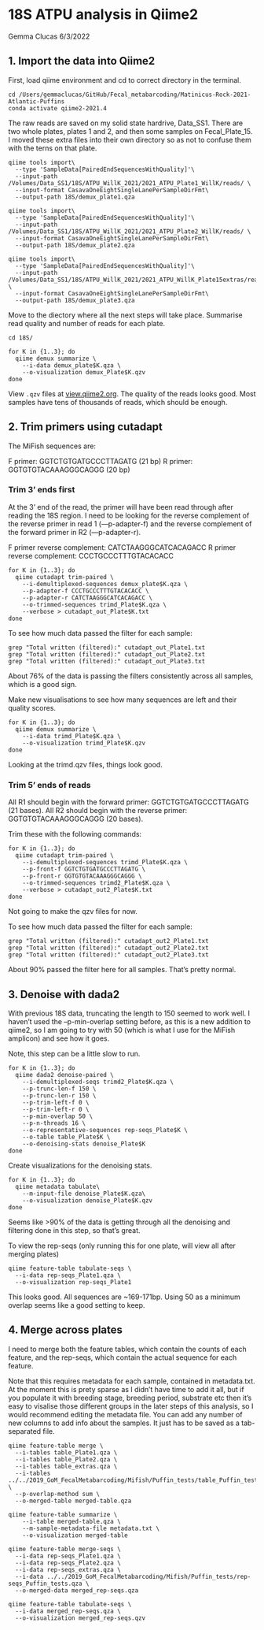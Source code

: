 18S ATPU analysis in Qiime2
================
Gemma Clucas
6/3/2022

## 1\. Import the data into Qiime2

First, load qiime environment and cd to correct directory in the
terminal.

    cd /Users/gemmaclucas/GitHub/Fecal_metabarcoding/Matinicus-Rock-2021-Atlantic-Puffins
    conda activate qiime2-2021.4

The raw reads are saved on my solid state hardrive, Data\_SS1. There are
two whole plates, plates 1 and 2, and then some samples on
Fecal\_Plate\_15. I moved these extra files into their own directory so
as not to confuse them with the terns on that plate.

``` 
qiime tools import\
  --type 'SampleData[PairedEndSequencesWithQuality]'\
  --input-path /Volumes/Data_SS1/18S/ATPU_WillK_2021/2021_ATPU_Plate1_WillK/reads/ \
  --input-format CasavaOneEightSingleLanePerSampleDirFmt\
  --output-path 18S/demux_plate1.qza
  
qiime tools import\
  --type 'SampleData[PairedEndSequencesWithQuality]'\
  --input-path /Volumes/Data_SS1/18S/ATPU_WillK_2021/2021_ATPU_Plate2_WillK/reads/ \
  --input-format CasavaOneEightSingleLanePerSampleDirFmt\
  --output-path 18S/demux_plate2.qza
  
qiime tools import\
  --type 'SampleData[PairedEndSequencesWithQuality]'\
  --input-path /Volumes/Data_SS1/18S/ATPU_WillK_2021/2021_ATPU_WillK_Plate15extras/reads/ \
  --input-format CasavaOneEightSingleLanePerSampleDirFmt\
  --output-path 18S/demux_plate3.qza  
```

Move to the diectory where all the next steps will take place. Summarise
read quality and number of reads for each plate.

    cd 18S/
    
    for K in {1..3}; do
      qiime demux summarize \
        --i-data demux_plate$K.qza \
        --o-visualization demux_Plate$K.qzv
    done

View `.qzv` files at [view.qiime2.org](view.qiime2.org). The quality of
the reads looks good. Most samples have tens of thousands of reads,
which should be enough.

## 2\. Trim primers using cutadapt

The MiFish sequences are:

F primer: GGTCTGTGATGCCCTTAGATG (21 bp) R primer: GGTGTGTACAAAGGGCAGGG
(20 bp)

### Trim 3’ ends first

At the 3’ end of the read, the primer will have been read through after
reading the 18S region. I need to be looking for the reverse complement
of the reverse primer in read 1 (—p-adapter-f) and the reverse
complement of the forward primer in R2 (—p-adapter-r).

F primer reverse complement: CATCTAAGGGCATCACAGACC R primer reverse
complement: CCCTGCCCTTTGTACACACC

    for K in {1..3}; do
      qiime cutadapt trim-paired \
        --i-demultiplexed-sequences demux_plate$K.qza \
        --p-adapter-f CCCTGCCCTTTGTACACACC \
        --p-adapter-r CATCTAAGGGCATCACAGACC \
        --o-trimmed-sequences trimd_Plate$K.qza \
        --verbose > cutadapt_out_Plate$K.txt
    done

To see how much data passed the filter for each sample:

    grep "Total written (filtered):" cutadapt_out_Plate1.txt 
    grep "Total written (filtered):" cutadapt_out_Plate2.txt
    grep "Total written (filtered):" cutadapt_out_Plate3.txt

About 76% of the data is passing the filters consistently across all
samples, which is a good sign.

Make new visualisations to see how many sequences are left and their
quality scores.

``` 
for K in {1..3}; do
  qiime demux summarize \
    --i-data trimd_Plate$K.qza \
    --o-visualization trimd_Plate$K.qzv
done 
```

Looking at the trimd.qzv files, things look good.

### Trim 5’ ends of reads

All R1 should begin with the forward primer: GGTCTGTGATGCCCTTAGATG (21
bases). All R2 should begin with the reverse primer:
GGTGTGTACAAAGGGCAGGG (20 bases).

Trim these with the following commands:

    for K in {1..3}; do
      qiime cutadapt trim-paired \
        --i-demultiplexed-sequences trimd_Plate$K.qza \
        --p-front-f GGTCTGTGATGCCCTTAGATG \
        --p-front-r GGTGTGTACAAAGGGCAGGG \
        --o-trimmed-sequences trimd2_Plate$K.qza \
        --verbose > cutadapt_out2_Plate$K.txt
    done

Not going to make the qzv files for now.

To see how much data passed the filter for each sample:

    grep "Total written (filtered):" cutadapt_out2_Plate1.txt 
    grep "Total written (filtered):" cutadapt_out2_Plate2.txt
    grep "Total written (filtered):" cutadapt_out2_Plate3.txt

About 90% passed the filter here for all samples. That’s pretty normal.

## 3\. Denoise with dada2

With previous 18S data, truncating the length to 150 seemed to work
well. I haven’t used the –p-min-overlap setting before, as this is a new
addition to qiime2, so I am going to try with 50 (which is what I use
for the MiFish amplicon) and see how it goes.

Note, this step can be a little slow to run.

    for K in {1..3}; do
      qiime dada2 denoise-paired \
        --i-demultiplexed-seqs trimd2_Plate$K.qza \
        --p-trunc-len-f 150 \
        --p-trunc-len-r 150 \
        --p-trim-left-f 0 \
        --p-trim-left-r 0 \
        --p-min-overlap 50 \
        --p-n-threads 16 \
        --o-representative-sequences rep-seqs_Plate$K \
        --o-table table_Plate$K \
        --o-denoising-stats denoise_Plate$K
    done

Create visualizations for the denoising stats.

    for K in {1..3}; do  
      qiime metadata tabulate\
        --m-input-file denoise_Plate$K.qza\
        --o-visualization denoise_Plate$K.qzv
    done

Seems like \>90% of the data is getting through all the denoising and
filtering done in this step, so that’s great.

To view the rep-seqs (only running this for one plate, will view all
after merging plates)

    qiime feature-table tabulate-seqs \
      --i-data rep-seqs_Plate1.qza \
      --o-visualization rep-seqs_Plate1

This looks good. All sequences are ~169-171bp. Using 50 as a minimum
overlap seems like a good setting to keep.

## 4\. Merge across plates

I need to merge both the feature tables, which contain the counts of
each feature, and the rep-seqs, which contain the actual sequence for
each feature.

Note that this requires metadata for each sample, contained in
metadata.txt. At the moment this is prety sparse as I didn’t have time
to add it all, but if you populate it with breeding stage, breeding
period, substrate etc then it’s easy to visalise those different groups
in the later steps of this analysis, so I would recommend editing the
metadata file. You can add any number of new columns to add info about
the samples. It just has to be saved as a tab-separated file.

    qiime feature-table merge \
      --i-tables table_Plate1.qza \
      --i-tables table_Plate2.qza \
      --i-tables table_extras.qza \
      --i-tables ../../2019_GoM_FecalMetabarcoding/Mifish/Puffin_tests/table_Puffin_tests.qza \
      --p-overlap-method sum \
      --o-merged-table merged-table.qza
      
    qiime feature-table summarize \
        --i-table merged-table.qza \
        --m-sample-metadata-file metadata.txt \
        --o-visualization merged-table
        
    qiime feature-table merge-seqs \
      --i-data rep-seqs_Plate1.qza \
      --i-data rep-seqs_Plate2.qza \
      --i-data rep-seqs_extras.qza \
      --i-data ../../2019_GoM_FecalMetabarcoding/Mifish/Puffin_tests/rep-seqs_Puffin_tests.qza \
      --o-merged-data merged_rep-seqs.qza
      
    qiime feature-table tabulate-seqs \
      --i-data merged_rep-seqs.qza \
      --o-visualization merged_rep-seqs.qzv

